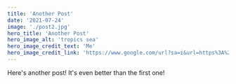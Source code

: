 ```yaml
---
title: 'Another Post'
date: '2021-07-24'
image: './post2.jpg'
hero_title: 'Another Post'
hero_image_alt: 'tropics sea'
hero_image_credit_text: 'Me'
hero_image_credit_link: 'https://www.google.com/url?sa=i&url=https%3A%2F%2Fen.wikipedia.org%2Fwiki%2FImage&psig=AOvVaw3ywm_c8YiGJm6XmpKnslnb&ust=1635603642278000&source=images&cd=vfe&ved=0CAsQjRxqFwoTCPj10cjo7_MCFQAAAAAdAAAAABAD'
---
```


Here's another post! It's even better than the first one!
